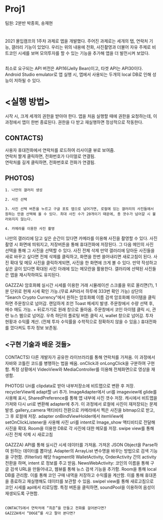 # Proj1
팀원: 2분반 박종회, 송재현

# <OVERVIEW>
2021 몰입캠프의 1주차 과제로 앱을 개발했다. 주어진 과제로는 세개의 탭, 연락처 기능, 갤러리 기능이 있었다. 우리는 위의 내용에 전화, 사진촬영과 더불어 자유 주제로 비트코인 시세를 보며 모의투자를 할 수 있는 기능을 추가해 앱을 더 발전시켜 보았다. 


## <ENVIRONMENT>
최소로 요구되는 API 버전은 API16(Jelly Bean)이고, 타겟 API는 API30이다. Android Studio emulator로 앱 실행 시, 앱에서 사용되는 두개의 local DB로 인해 성능이 저하될 수 있다.


# <실행 방법>

시작 시, 크게 세개의 권한을 받아야 한다. 앱을 처음 실행할 때에 권한을 요청하는데, 이 과정에서 앱이 한번 종료된다. 권한을 다 받고 재실행하면 정상적으로 작동한다.

## CONTACTS)
	
사용자 휴대전화에서 연락처를 로드하여 리사이클 뷰로 보여줌.<br />연락처 짤게 클릭하면, 전화번호가 다이얼로 연결됨.<br />연락처를 길게 클릭하면, 전화번호로 전화가 연결됨.


## PHOTOS)

	1. 나만의 갤러리 생성

	2. 사진 선택

	3. 사진 선택 버튼을 누르고 구글 포토 앱으로 넘어가면, 로컬에 있는 갤러리의 사진들에서 원하는 만큼 선택해 올 수 있다. 최대 사진 수가 20개이기 때문에, 총 갯수가 넘어갈 시 불러와지지 않는다. 
	
	4. 카메라를 이용한 사진 촬영
나만의 갤러리에 담고 싶은 순간이 있다면 카메라를 이용해 사진을 촬영할 수 있다. 사진 촬영 시 화면에 띄워지고, 저장버튼을 통해 휴대전화에 저장된다. 그 다음 메인의  사진 선택을 통해 그 사진을 선택할 수 있다.
사진 전체 삭제
만약 갤러리에 담아둔 사진들을 새로 바꾸고 싶다면 전체 삭제를 클릭하고, 화면을 한번 쓸어내리면 새로고침이 된다.
사진 확대 및 메모
사진을 클릭하게되면, 사진을 한 화면에 크게 볼 수 있다. 만약 작성하고 싶은 글이 있다면 확대된 사진 아래에 있는 메모란을 활용한다.
갤러리에 선택된 사진들은 앱을 재시작하여도 유지된다.


GAZZZA)
암호화폐 실시간 시세를 이용한 거래 시뮬레이션
스크롤을 위로 올리면(?), 1분 단위로 현재 시세 확인 가능.(무료 API라서 하루에 333번 확인 가능)
상단의 “Search Crypto Currency”에서 원하는 암호화폐 이름 검색
암호화폐 아이템을 클릭하면 주문창으로 넘어감. 랜덤하게 조언 Toast 메세지 발생.
주문창에서 수량 선택 후, 매수 매도 가능. + 뒤로가기로 원래 창으로 돌아옴.
주문창에서 코인 아이템 클릭 시, 관련 뉴스 웹으로 넘어감.
 우측 하단의 플로팅 버튼 클릭 시, wallet 창으로 넘어감.
투자 현황과 수익률 계산. (전체 투자 수익률을 수학적으로 정확하지 않을 수 있음.)
휴대전화를 껐다켜도 투자 정보 보존됨.


## <구현 기술과 배운 것들>

CONTACTS)
다른 개발자가 공유한 라이브러리를 통해 연락처를 가져옴. 이 과정에서 자바와 코틀린 코드를 병행하는 법을 배움. 
onClick과 onLongClick을 구분하여 구현함. 
특정 상황에서 VideoView와 MediaController를 이용해 전체화면으로 영상을 재생함.



PHOTOS)
Uri를 clipdata로 받아 내부저장소에 비트맵으로 변환 후 저장. recyclerView에 adapt할 uri 추가.
ImageAdapter에서 uri를 imageview에 glide를 사용해 표시,
SharedPreference를 통해 앱 내부에 사진 갯수 저장.
캐시에서 비트맵을 가져와 다시 uri로 변환해 adapter에 추가. 이 과정에서 로컬에 사진이 재저장되는 문제 발생. 
gallery_camera 액티비티 전환으로 카메라에서 찍은 사진을 bitmap으로 받고, 그 후 로컬에 저장.
adapter onBindViewHolder에서 itemView에 setOnClickListener을 사용해 사진 uri를 intent로 Image_show 액티비티로 전달해 사진을 확대.
Room을 이용한 DB로 각 사진에 대한 메모를 저장.
swipe view를 통해 사진 전체 삭제 시 새로고침



GAZZZA)
API를 통해 실시간 시세 데이터를 가져옴.
가져온 JSON Object을 Parse하여 원하는  데이터를 뽑아냄.
Adapter의 ArrayList 변수명을 바꾸는 방법으로 검색 기능을 구현함. (filterlist)
해당 fragment와 WalletActivity, OrderActivity 간의 activity 전환을 하며, intent 로 정보를 주고 받음. 
NewsWebActivity: 코인의 이름을 통해 구글 검색 URL을 만들어내고, 웹뷰를 통해 뉴스 검색 기능을 추가함.
Room을 통해 local DB를 관리함. 이를 통해 코인 구매 내역을 저장하고 수익률을 계산함. 이를 통해 휴대폰을 종료하고 재실행해도 데이터를 보관할 수 있음.
swipel view를 통해 새로고침으로 코인 시세를 api에서 리로딩함. 
특정 버튼을 클릭하면, soundPool을 이용하여 음성이 재생되도록 구현함.





## <Easter Egg>
	CONTACTS에서 연락처에 “최준”을 만들고 전화를 걸어본다면?
	GAZZZA에서 “DOGE”를 사고 팔아 본다면?
